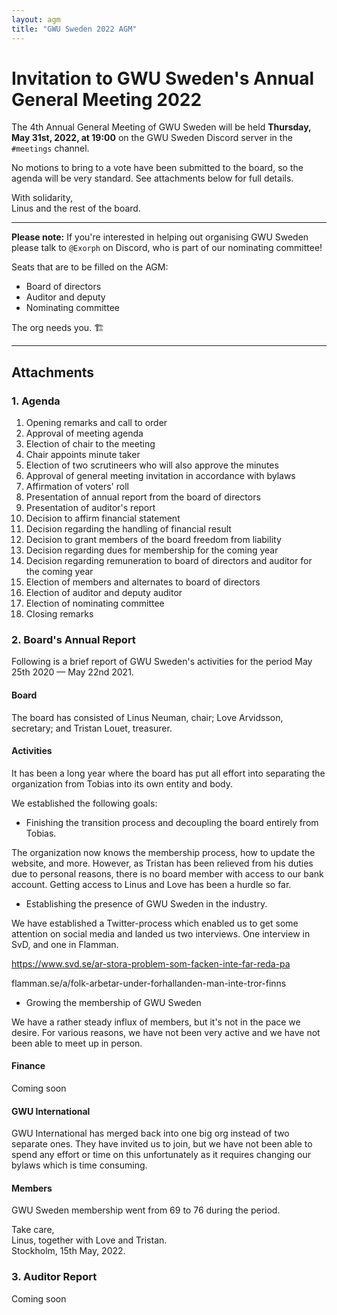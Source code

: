 ```yaml
---
layout: agm
title: "GWU Sweden 2022 AGM"
---
```


# Invitation to GWU Sweden's Annual General Meeting 2022

The 4th Annual General Meeting of GWU Sweden will be held **Thursday, May 31st, 2022, at 19:00** on the GWU Sweden Discord server in the `#meetings` channel.

No motions to bring to a vote have been submitted to the board, so the agenda will be very standard. See attachments below for full details.

With solidarity,  
Linus and the rest of the board.

---

**Please note:** If you're interested in helping out organising GWU Sweden please talk to `@Exorph` on Discord, who is part of our nominating committee!

Seats that are to be filled on the AGM:

- Board of directors
- Auditor and deputy
- Nominating committee

The org needs you. 🏗️

---

## Attachments

### 1. Agenda

1. Opening remarks and call to order
2. Approval of meeting agenda
3. Election of chair to the meeting
4. Chair appoints minute taker
5. Election of two scrutineers who will also approve the minutes
6. Approval of general meeting invitation in accordance with bylaws
7. Affirmation of voters' roll
8. Presentation of annual report from the board of directors
9. Presentation of auditor's report
10. Decision to affirm financial statement
11. Decision regarding the handling of financial result
12. Decision to grant members of the board freedom from liability
13. Decision regarding dues for membership for the coming year
14. Decision regarding remuneration to board of directors and auditor for the coming year
15. Election of members and alternates to board of directors
16. Election of auditor and deputy auditor
17. Election of nominating committee
18. Closing remarks

### 2. Board's Annual Report

Following is a brief report of GWU Sweden's activities for the period May 25th 2020 — May 22nd 2021.

#### Board

The board has consisted of Linus Neuman, chair; Love Arvidsson, secretary; and Tristan Louet, treasurer.

#### Activities

It has been a long year where the board has put all effort into separating the organization from Tobias into its own entity and body.

We established the following goals:
* Finishing the transition process and decoupling the board entirely from Tobias.

The organization now knows the membership process, how to update the website, and more.
However, as Tristan has been relieved from his duties due to personal reasons, there is no board member with access to our bank account. Getting access to Linus and Love has been a hurdle so far.

* Establishing the presence of GWU Sweden in the industry.

We have established a Twitter-process which enabled us to get some attention on social media and landed us two interviews.
One interview in SvD, and one in Flamman.

https://www.svd.se/ar-stora-problem-som-facken-inte-far-reda-pa

flamman.se/a/folk-arbetar-under-forhallanden-man-inte-tror-finns

* Growing the membership of GWU Sweden

We have a rather steady influx of members, but it's not in the pace we desire. For various reasons, we have not been very active and we have not been able to meet up in person.

#### Finance

Coming soon

#### GWU International

GWU International has merged back into one big org instead of two separate ones.
They have invited us to join, but we have not been able to spend any effort or time on this unfortunately as it requires changing our bylaws which is time consuming.

#### Members

GWU Sweden membership went from 69 to 76 during the period.


Take care,  
Linus, together with Love and Tristan.  
Stockholm, 15th May, 2022.


### 3. Auditor Report

Coming soon
